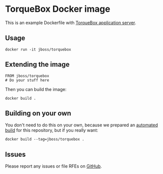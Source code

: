# TorqueBox Docker image

This is an example Dockerfile with [TorqueBox application server](http://torquebox.org/).

## Usage

    docker run -it jboss/torquebox

## Extending the image

    FROM jboss/torquebox
    # Do your stuff here

Then you can build the image:

    docker build .

## Building on your own

You don't need to do this on your own, because we prepared an [automated build](https://registry.hub.docker.com/u/jboss/torquebox/) for this repository, but if you really want:

    docker build --tag=jboss/torquebox .

## Issues

Please report any issues or file RFEs on [GitHub](https://github.com/jboss/dockerfiles/issues).
